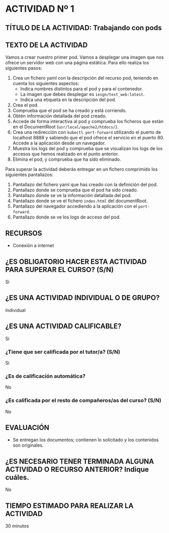 # ACTIVIDAD Nº 1

## TÍTULO DE LA ACTIVIDAD: Trabajando con pods

## TEXTO DE LA ACTIVIDAD

Vamos a crear nuestro primer pod. Vamos a desplegar una imagen que nos ofrece un servidor web con una página estática. Para ello realiza los siguientes pasos:

1. Crea un fichero yaml con la descripción del recurso pod, teniendo en cuenta los siguientes aspectos:
    * Indica nombres distintos para el pod y para el contenedor.
    * La imagen que debes desplegar es `iesgn/test_web:latest`.
    * Indica una etiqueta en la descripción del pod.
2. Crea el pod.
3. Comprueba que el pod se ha creado y está corriendo.
4. Obtén información detallada del pod creado.
5. Accede de forma interactiva al pod y comprueba los ficheros que están en el DocumentRoot (`usr/local/apache2/htdocs/`).
6. Crea una redirección con `kubectl port-forward` utilizando el puerto de localhost 8888 y sabiendo que el pod ofrece el servicio en el puerto 80. Accede a la aplicación desde un navegador.
7. Muestra los logs del pod y comprueba que se visualizan los logs de los accesos que hemos realizado en el punto anterior.
8. Elimina el pod, y comprueba que ha sido eliminado.

Para superar la actividad deberás entregar en un fichero comprimido los siguientes pantallazos:

1. Pantallazo del fichero yaml que has creado con la definición del pod.
2. Pantallazo donde se comprueba que el pod ha sido creado.
3. Pantallazo donde se ve la información detallada del pod.
4. Pantallazo donde se ve el fichero `index.html` del documentRoot.
5. Pantallazo del navegador accediendo a la aplicación con el `port-forward`.
6. Pantallazo donde se ve los logs de acceso del pod.

## RECURSOS

* Conexión a internet

## ¿ES OBLIGATORIO HACER ESTA ACTIVIDAD PARA SUPERAR EL CURSO? (S/N)

Si

## ¿ES UNA ACTIVIDAD INDIVIDUAL O DE GRUPO?

Individual

## ¿ES UNA ACTIVIDAD CALIFICABLE?

Si

### ¿Tiene que ser calificada por el tutor/a? (S/N) 

Si

### ¿Es de calificación automática?

No

### ¿Es calificada por el resto de compañeros/as del curso? (S/N)

No

## EVALUACIÓN

* Se entregan los documentos; contienen lo solicitado y los contenidos son originales.

## ¿ES NECESARIO TENER TERMINADA ALGUNA ACTIVIDAD O RECURSO ANTERIOR? Indique cuáles.

No

## TIEMPO ESTIMADO PARA REALIZAR LA ACTIVIDAD

30 minutos